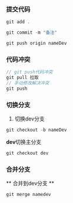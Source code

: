 
### 提交代码
```javascript
git add .
```
```javascript
git commit -m "备注"
```
```javascript
git push origin nameDev
```

### 代码冲突
```javascript
// git push代码冲突
git pull 拉取
// 手动修改解决冲突
git push 
```

### 切换分支
1. 切换dev分支

```javascript
git checkout -b nameDev
```


**dev**切换主分支
```javascript
git checkout dev
```

### 合并分支
** 合并到dev分支 **
```javascript
git merge namedev
```